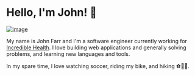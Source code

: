 # Hello, I'm John! 👋

[![image](https://camo.githubusercontent.com/76fb1b06ca8b8c5dbb8da7cdbf333f6f6975413a54eaffe9a41e52a70408776e/68747470733a2f2f696d672e736869656c64732e696f2f62616467652f4c696e6b6564496e2d50726f66696c652d696e666f726d6174696f6e616c3f7374796c653d666c6174266c6f676f3d6c696e6b6564696e266c6f676f436f6c6f723d776869746526636f6c6f723d304136364332)](https://www.linkedin.com/in/farrjohn/)

My name is John Farr and I'm a software engineer currently working for [Incredible Health](https://incrediblehealth.com/). I love building web applications and generally solving problems, and learning new languages and tools.

In my spare time, I love watching soccer, riding my bike, and hiking ⚽🚴🥾.
